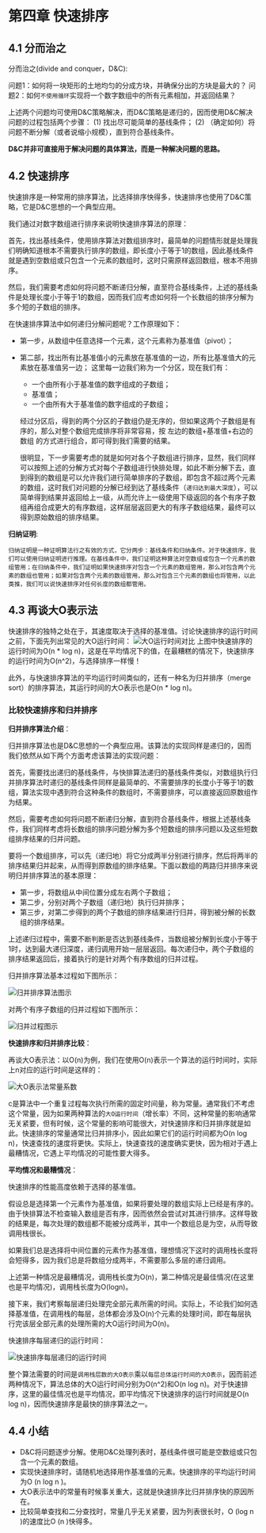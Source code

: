 # 第四章 快速排序

## 4.1 分而治之

分而治之(divide and conquer，D&C):

问题1：如何将一块矩形的土地均匀的分成方块，并确保分出的方块是最大的？
问题2：如何`不使用循环`实现将一个数字数组中的所有元素相加，并返回结果？

上述两个问题均可使用D&C策略解决，而D&C策略是递归的，因而使用D&C解决问题的过程包括两个步骤：
(1) 找出尽可能简单的基线条件；
(2) （确定如何）将问题不断分解（或者说缩小规模），直到符合基线条件。

**D&C并非可直接用于解决问题的具体算法，而是一种解决问题的思路。**

## 4.2 快速排序

快速排序是一种常用的排序算法，比选择排序快得多，快速排序也使用了D&C策略，它是D&C思想的一个典型应用。

我们通过对数字数组进行排序来说明快速排序算法的原理：

首先，找出基线条件，使用排序算法对数组排序时，最简单的问题情形就是处理我们明确知道根本不需要执行排序的数组，即长度小于等于1的数组，因此基线条件就是遇到空数组或只包含一个元素的数组时，这时只需原样返回数组，根本不用排序。

然后，我们需要考虑如何将问题不断递归分解，直至符合基线条件，上述的基线条件是处理长度小于等于1的数组，因而我们应考虑如何将一个长数组的排序分解为多个短的子数组的排序。

在快速排序算法中如何递归分解问题呢？工作原理如下：

+ 第一步，从数组中任意选择一个元素，这个元素称为基准值（pivot）；
+ 第二部，找出所有比基准值小的元素放在基准值的一边，所有比基准值大的元素放在基准值另一边；
    这里每一边我们称为一个分区，现在我们有：
    - 一个由所有小于基准值的数字组成的子数组；
    - 基准值；
    - 一个由所有大于基准值的数字组成的子数组；

    经过分区后，得到的两个分区的子数组仍是无序的，但如果这两个子数组是有序的，那么对整个数组完成排序将非常容易，按 左边的数组+基准值+右边的数组 的方式进行组合，即可得到我们需要的结果。

    很明显，下一步需要考虑的就是如何对各个子数组进行排序，显然，我们同样可以按照上述的分解方式对每个子数组进行快排处理，如此不断分解下去，直到得到的数组是可以允许我们进行简单排序的子数组，即包含不超过两个元素的数组，这时我们对问题的分解已经到达了基线条件（`递归达到最大深度`），可以简单得到结果并返回给上一级，从而允许上一级使用下级返回的各个有序子数组再组合成更大的有序数组，这样层层返回更大的有序子数组结果，最终可以得到原始数组的排序结果。

**归纳证明**:

    归纳证明是一种证明算法行之有效的方式，它分两步：基线条件和归纳条件。对于快速排序，我们可以使用归纳证明进行推理。在基线条件中，我们证明这种算法对空数组或包含一个元素的数组管用；在归纳条件中，我们证明如果快速排序对包含一个元素的数组管用，那么对包含两个元素的数组也管用；如果对包含两个元素的数组管用，那么对包含三个元素的数组也将管用，以此类推，我们可以说快速排序对任何长度的数组都管用。

## 4.3 再谈大O表示法

快速排序的独特之处在于，其速度取决于选择的基准值。讨论快速排序的运行时间之前，下面先列出常见的大O运行时间：
![大O运行时间对比](media/大O运行时间对比.png)
上图中快速排序的运行时间为O(n * log n)，这是在平均情况下的值，在最糟糕的情况下，快速排序的运行时间为O(n^2)，与选择排序一样慢！

此外，与快速排序算法的平均运行时间类似的，还有一种名为归并排序（merge sort）的排序算法，其运行时间的大O表示也是O(n * log n)。

### 比较快速排序和归并排序

**归并排序算法介绍**：

归并排序算法也是D&C思想的一个典型应用。该算法的实现同样是递归的，因而我们依然从如下两个方面考虑该算法的实现问题：

首先，需要找出递归的基线条件，与快排算法递归的基线条件类似，对数组执行归并排序算法时递归的基线条件同样是最简单的、不需要排序的长度小于等于1的数组，算法实现中遇到符合这种条件的数组时，不需要排序，可以直接返回原数组作为结果。

然后，需要考虑如何将问题不断递归分解，直到符合基线条件，根据上述基线条件，我们同样考虑将长数组的排序问题分解为多个短数组的排序问题以及这些短数组排序结果的归并问题。

要将一个数组排序，可以先（递归地）将它分成两半分别进行排序，然后将两半的排序结果归并起来，从而得到原数组的排序结果。下面以数组的两路归并排序来说明归并排序算法的基本原理：

+ 第一步，将数组从中间位置分成左右两个子数组；
+ 第二步，分别对两个子数组（递归地）执行归并排序；
+ 第三步，对第二步得到的两个子数组的排序结果进行归并，得到被分解的长数组的排序结果。

上述递归过程中，需要不断判断是否达到基线条件，当数组被分解到长度小于等于1时，达到最大递归深度，递归调用开始一层层返回。每次递归中，两个子数组的排序结果返回后，接着执行的是针对两个有序数组的归并过程。

归并排序算法基本过程如下图所示：

![归并排序算法图示](media/归并排序算法图示.png)

对两个有序子数组的归并过程如下图所示：

![归并过程图示](media/归并过程图示.png)

**快速排序和归并排序比较**：

再谈大O表示法：以O(n)为例，我们在使用O(n)表示一个算法的运行时间时，实际上n对应的运行时间是这样的：

![大O表示法常量系数](media/大O表示法常量系数.png)

c是算法中一个重复过程每次执行所需的固定时间量，称为常量。通常我们不考虑这个常量，因为如果两种算法的`大O运行时间`（增长率）不同，这种常量的影响通常无关紧要，但有时候，这个常量的影响可能很大，对快速排序和归并排序就是如此。快速排序的常量通常比归并排序小，因此如果它们的运行时间都为O(n log n)，快速查找的速度将更快。实际上，快速查找的速度确实更快，因为相对于遇上最糟情况，它遇上平均情况的可能性要大得多。

**平均情况和最糟情况**：

快速排序的性能高度依赖于选择的基准值。

假设总是选择第一个元素作为基准值，如果将要处理的数组实际上已经是有序的。由于快排算法不检查输入数组是否有序，因而依然会尝试对其进行排序。这样导致的结果是，每次处理的数组都不能被分成两半，其中一个数组总是为空，从而导致调用栈很长。

如果我们总是选择将中间位置的元素作为基准值，理想情况下这时的调用栈长度将会短得多，因为我们总是将数组分成两半，不需要那么多层的递归调用。

上述第一种情况是最糟情况，调用栈长度为O(n)，第二种情况是最佳情况(在这里也是平均情况)，调用栈长度为O(logn)。

接下来，我们考察每层递归处理完全部元素所需的时间。实际上，不论我们如何选择基准值，在调用栈的每层，总体都会涉及O(n)个元素的处理时间，即在每层执行完该层全部元素的处理所需的大O运行时间为O(n)。

快速排序每层递归的运行时间：

![快速排序每层递归的运行时间](media/快速排序每层递归的运行时间.png)

整个算法需要的时间是`调用栈层数的大O表示`乘以`每层总体运行时间的大O表示`，因而前述两种情况下，算法总体的大O运行时间分别为O(n^2)和O(n log n)。对于快速排序，这里的最佳情况也是平均情况，即平均情况下快速排序的运行时间就是O(n log n)，因而快速排序是最快的排序算法之一。

## 4.4 小结

+ D&C将问题逐步分解。使用D&C处理列表时，基线条件很可能是空数组或只包含一个元素的数组。
+ 实现快速排序时，请随机地选择用作基准值的元素。快速排序的平均运行时间为O (n log n )。
+ 大O表示法中的常量有时候事关重大，这就是快速排序比归并排序快的原因所在。
+ 比较简单查找和二分查找时，常量几乎无关紧要，因为列表很长时，O (log n )的速度比O (n )快得多。

